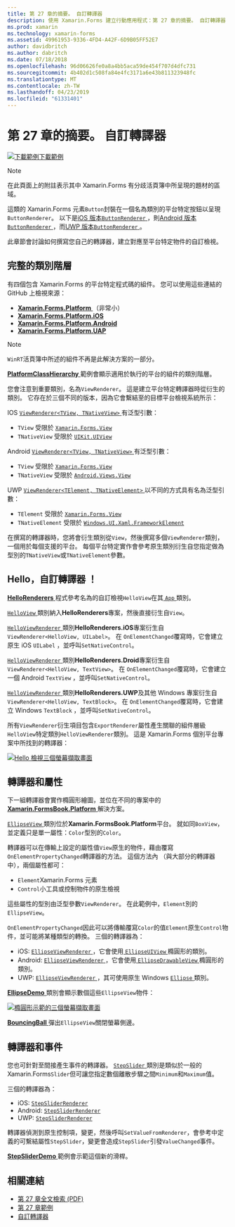 ```yaml
---
title: 第 27 章的摘要。 自訂轉譯器
description: 使用 Xamarin.Forms 建立行動應用程式：第 27 章的摘要。 自訂轉譯器
ms.prod: xamarin
ms.technology: xamarin-forms
ms.assetid: 49961953-9336-4FD4-A42F-6D9B05FF52E7
author: davidbritch
ms.author: dabritch
ms.date: 07/18/2018
ms.openlocfilehash: 96d06626fe0a8a4bb5aca59de454f707d4dfc731
ms.sourcegitcommit: 4b402d1c508fa84e4fc3171a6e43b811323948fc
ms.translationtype: MT
ms.contentlocale: zh-TW
ms.lasthandoff: 04/23/2019
ms.locfileid: "61331401"
---
```

# <a name="summary-of-chapter-27-custom-renderers"></a>第 27 章的摘要。 自訂轉譯器

[![下載範例](~/media/shared/download.png)下載範例](https://github.com/xamarin/xamarin-forms-book-samples/tree/master/Chapter27)

> [!NOTE] 
> 在此頁面上的附註表示其中 Xamarin.Forms 有分歧活頁簿中所呈現的題材的區域。

這類的 Xamarin.Forms 元素`Button`封裝在一個名為類別的平台特定按鈕以呈現`ButtonRenderer`。  以下是[iOS 版本`ButtonRenderer` ](https://github.com/xamarin/Xamarin.Forms/blob/master/Xamarin.Forms.Platform.iOS/Renderers/ButtonRenderer.cs)，則[Android 版本`ButtonRenderer` ](https://github.com/xamarin/Xamarin.Forms/blob/master/Xamarin.Forms.Platform.Android/Renderers/ButtonRenderer.cs)，而[UWP 版本`ButtonRenderer` ](https://github.com/xamarin/Xamarin.Forms/blob/master/Xamarin.Forms.Platform.UAP/ButtonRenderer.cs)。

此章節會討論如何撰寫您自己的轉譯器，建立對應至平台特定物件的自訂檢視。

## <a name="the-complete-class-hierarchy"></a>完整的類別階層

有四個包含 Xamarin.Forms 的平台特定程式碼的組件。
您可以使用這些連結的 GitHub 上檢視來源：

- [**Xamarin.Forms.Platform** ](https://github.com/xamarin/Xamarin.Forms/tree/master/Xamarin.Forms.Platform) （非常小）
- [**Xamarin.Forms.Platform.iOS**](https://github.com/xamarin/Xamarin.Forms/tree/master/Xamarin.Forms.Platform.iOS)
- [**Xamarin.Forms.Platform.Android**](https://github.com/xamarin/Xamarin.Forms/tree/master/Xamarin.Forms.Platform.Android)
- [**Xamarin.Forms.Platform.UAP**](https://github.com/xamarin/Xamarin.Forms/tree/master/Xamarin.Forms.Platform.UAP)

> [!NOTE]
> `WinRT`活頁簿中所述的組件不再是此解決方案的一部分。 

[ **PlatformClassHierarchy** ](https://github.com/xamarin/xamarin-forms-book-samples/tree/master/Chapter27/PlatformClassHierarchy)範例會顯示適用於執行的平台的組件的類別階層。

您會注意到重要類別，名為`ViewRenderer`。 這是建立平台特定轉譯器時從衍生的類別。 它存在於三個不同的版本，因為它會繫結至的目標平台檢視系統所示：

IOS [ `ViewRenderer<TView, TNativeView>` ](https://github.com/xamarin/Xamarin.Forms/blob/master/Xamarin.Forms.Platform.iOS/ViewRenderer.cs#L25)有泛型引數：

- `TView` 受限於 [`Xamarin.Forms.View`](xref:Xamarin.Forms.View)
- `TNativeView` 受限於 [`UIKit.UIView`](xref:UIKit.UIView)

Android [ `ViewRenderer<TView, TNativeView>` ](https://github.com/xamarin/Xamarin.Forms/blob/master/Xamarin.Forms.Platform.Android/ViewRenderer.cs#L17)有泛型引數：

- `TView` 受限於 [`Xamarin.Forms.View`](xref:Xamarin.Forms.View)
- `TNativeView` 受限於 [`Android.Views.View`](https://developer.xamarin.com/api/type/Android.Views.View/)

UWP [ `ViewRenderer<TElement, TNativeElement>` ](https://github.com/xamarin/Xamarin.Forms/blob/master/Xamarin.Forms.Platform.UAP/ViewRenderer.cs#L6)以不同的方式具有名為泛型引數：

- `TElement` 受限於 [`Xamarin.Forms.View`](xref:Xamarin.Forms.View)
- `TNativeElement` 受限於 [`Windows.UI.Xaml.FrameworkElement`](/uwp/api/Windows.UI.Xaml.FrameworkElement)

在撰寫的轉譯器時，您將會衍生類別從`View`，然後撰寫多個`ViewRenderer`類別，一個用於每個支援的平台。 每個平台特定實作會參考原生類別衍生自您指定做為型別的`TNativeView`或`TNativeElement`參數。

## <a name="hello-custom-renderers"></a>Hello，自訂轉譯器 ！

[ **HelloRenderers** ](https://github.com/xamarin/xamarin-forms-book-samples/tree/master/Chapter27/HelloRenderers)程式參考名為的自訂檢視`HelloView`在其[ `App` ](https://github.com/xamarin/xamarin-forms-book-samples/blob/master/Chapter27/HelloRenderers/HelloRenderers/HelloRenderers/App.cs)類別。

[ `HelloView` ](https://github.com/xamarin/xamarin-forms-book-samples/blob/master/Chapter27/HelloRenderers/HelloRenderers/HelloRenderers/HelloView.cs)類別納入**HelloRenderers**專案，然後直接衍生自`View`。

[ `HelloViewRenderer` ](https://github.com/xamarin/xamarin-forms-book-samples/blob/master/Chapter27/HelloRenderers/HelloRenderers/HelloRenderers.iOS/HelloViewRenderer.cs)類別**HelloRenderers.iOS**專案衍生自`ViewRenderer<HelloView, UILabel>`。 在 `OnElementChanged`覆寫時，它會建立原生 iOS `UILabel` ，並呼叫`SetNativeControl`。

[ `HelloViewRenderer` ](https://github.com/xamarin/xamarin-forms-book-samples/blob/master/Chapter27/HelloRenderers/HelloRenderers/HelloRenderers.Droid/HelloViewRenderer.cs)類別**HelloRenderers.Droid**專案衍生自`ViewRenderer<HelloView, TextView>`。 在 `OnElementChanged`覆寫時，它會建立一個 Android `TextView` ，並呼叫`SetNativeControl`。

[ `HelloViewRenderer` ](https://github.com/xamarin/xamarin-forms-book-samples/blob/master/Chapter27/HelloRenderers/HelloRenderers/HelloRenderers.UWP/HelloViewRenderer.cs)類別**HelloRenderers.UWP**及其他 Windows 專案衍生自`ViewRenderer<HelloView, TextBlock>`。 在 `OnElementChanged`覆寫時，它會建立 Windows `TextBlock` ，並呼叫`SetNativeControl`。

所有`ViewRenderer`衍生項目包含`ExportRenderer`屬性產生關聯的組件層級`HelloView`特定類別`HelloViewRenderer`類別。 這是 Xamarin.Forms 個別平台專案中所找到的轉譯器：

[![Hello 檢視三個螢幕擷取畫面](images/ch27fg02-small.png "自訂轉譯器")](images/ch27fg02-large.png#lightbox "自訂轉譯器")

## <a name="renderers-and-properties"></a>轉譯器和屬性

下一組轉譯器會實作橢圓形繪圖，並位在不同的專案中的[ **Xamarin.FormsBook.Platform** ](https://github.com/xamarin/xamarin-forms-book-samples/tree/master/Libraries/Xamarin.FormsBook.Platform)解決方案。

[ `EllipseView` ](https://github.com/xamarin/xamarin-forms-book-samples/blob/master/Libraries/Xamarin.FormsBook.Platform/Xamarin.FormsBook.Platform/EllipseView.cs)類別位於**Xamarin.FormsBook.Platform**平台。 就如同`BoxView`，並定義只是單一屬性：`Color`型別的`Color`。

轉譯器可以在傳輸上設定的屬性值`View`原生的物件，藉由覆寫`OnElementPropertyChanged`轉譯器的方法。 這個方法內 （與大部分的轉譯器中），兩個屬性都可：

- `Element`Xamarin.Forms 元素
- `Control`小工具或控制物件的原生檢視

這些屬性的型別由泛型參數`ViewRenderer`。 在此範例中，`Element`別的`EllipseView`。

`OnElementPropertyChanged`因此可以將傳輸覆寫`Color`的值`Element`原生`Control`物件，並可能將某種類型的轉換。 三個的轉譯器為：

- iOS: [ `EllipseViewRenderer` ](https://github.com/xamarin/xamarin-forms-book-samples/blob/master/Libraries/Xamarin.FormsBook.Platform/Xamarin.FormsBook.Platform.iOS/EllipseViewRenderer.cs)，它會使用[ `EllipseUIView` ](https://github.com/xamarin/xamarin-forms-book-samples/blob/master/Libraries/Xamarin.FormsBook.Platform/Xamarin.FormsBook.Platform.iOS/EllipseUIView.cs)橢圓形的類別。
- Android: [ `EllipseViewRenderer` ](https://github.com/xamarin/xamarin-forms-book-samples/blob/master/Libraries/Xamarin.FormsBook.Platform/Xamarin.FormsBook.Platform.Android/EllipseViewRenderer.cs)，它會使用[ `EllipseDrawableView` ](https://github.com/xamarin/xamarin-forms-book-samples/blob/master/Libraries/Xamarin.FormsBook.Platform/Xamarin.FormsBook.Platform.Android/EllipseDrawableView.cs)橢圓形的類別。
- UWP: [ `EllipseViewRenderer` ](https://github.com/xamarin/xamarin-forms-book-samples/blob/master/Libraries/Xamarin.FormsBook.Platform/Xamarin.FormsBook.Platform.WinRT/EllipseViewRenderer.cs)，其可使用原生 Windows [ `Ellipse` ](/uwp/api/Windows.UI.Xaml.Shapes.Ellipse)類別。

[ **EllipseDemo** ](https://github.com/xamarin/xamarin-forms-book-samples/tree/master/Chapter27/EllipseDemo)類別會顯示數個這些`EllipseView`物件：

[![橢圓形示範的三個螢幕擷取畫面](images/ch27fg03-small.png "EllipseView 自訂轉譯器")](images/ch27fg03-large.png#lightbox "EllipseView 自訂轉譯器")

[ **BouncingBall** ](https://github.com/xamarin/xamarin-forms-book-samples/tree/master/Chapter27/BouncingBall)彈出`EllipseView`關閉螢幕側邊。

## <a name="renderers-and-events"></a>轉譯器和事件

您也可針對至間接產生事件的轉譯器。 [ `StepSlider` ](https://github.com/xamarin/xamarin-forms-book-samples/blob/master/Libraries/Xamarin.FormsBook.Platform/Xamarin.FormsBook.Platform/StepSlider.cs)類別是類似於一般的 Xamarin.Forms`Slider`但可讓您指定數個離散步驟之間`Minimum`和`Maximum`值。

三個的轉譯器為：

- iOS: [`StepSliderRenderer`](https://github.com/xamarin/xamarin-forms-book-samples/blob/master/Libraries/Xamarin.FormsBook.Platform/Xamarin.FormsBook.Platform.iOS/StepSliderRenderer.cs)
- Android: [`StepSliderRenderer`](https://github.com/xamarin/xamarin-forms-book-samples/blob/master/Libraries/Xamarin.FormsBook.Platform/Xamarin.FormsBook.Platform.Android/StepSliderRenderer.cs)
- UWP: [`StepSliderRenderer`](https://github.com/xamarin/xamarin-forms-book-samples/blob/master/Libraries/Xamarin.FormsBook.Platform/Xamarin.FormsBook.Platform.WinRT/StepSliderRenderer.cs)

轉譯器偵測到原生控制項，變更，然後呼叫`SetValueFromRenderer`，會參考中定義的可繫結屬性`StepSlider`，變更會造成`StepSlider`引發`ValueChanged`事件。

[ **StepSliderDemo** ](https://github.com/xamarin/xamarin-forms-book-samples/tree/master/Chapter27/StepSliderDemo)範例會示範這個新的滑桿。



## <a name="related-links"></a>相關連結

- [第 27 章全文檢索 (PDF)](https://download.xamarin.com/developer/xamarin-forms-book/XamarinFormsBook-Ch27-Apr2016.pdf)
- [第 27 章範例](https://github.com/xamarin/xamarin-forms-book-samples/tree/master/Chapter27)
- [自訂轉譯器](~/xamarin-forms/app-fundamentals/custom-renderer/index.md)
